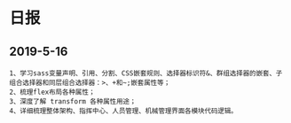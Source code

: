 # 日报

## 	2019-5-16
	1、学习sass变量声明、引用、分割、CSS嵌套规则、选择器标识符&、群组选择器的嵌套、子组合选择器和同层组合选择器：>、+和~;嵌套属性等；
	2、梳理flex布局各种属性；
	3、深度了解 transform 各种属性用途；
	4、详细梳理整体架构、指挥中心、人员管理、机械管理界面各模块代码逻辑。
